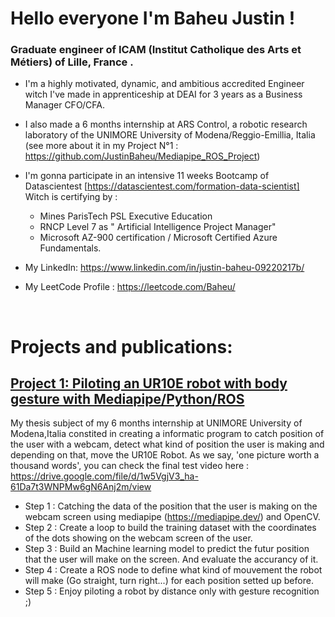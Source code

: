 # Hello everyone I'm Baheu Justin !

### Graduate engineer of ICAM (Institut Catholique des Arts et Métiers) of Lille, France . 

- I'm a highly motivated, dynamic, and ambitious accredited Engineer witch I've made in apprenticeship at DEAI for 3 years as a Business Manager CFO/CFA.
- I also made a 6 months internship at ARS Control, a robotic research laboratory of the UNIMORE University of Modena/Reggio-Emillia, Italia (see more about it in my Project N°1 : https://github.com/JustinBaheu/Mediapipe_ROS_Project)
- I'm gonna participate in an intensive 11 weeks Bootcamp of Datascientest [https://datascientest.com/formation-data-scientist] 
    Witch is certifying by :  
    * Mines ParisTech PSL Executive Education 
    * RNCP Level 7 as " Artificial Intelligence Project Manager"
    * Microsoft AZ-900 certification / Microsoft Certified Azure Fundamentals.
    
- My LinkedIn: https://www.linkedin.com/in/justin-baheu-09220217b/
- My LeetCode Profile : https://leetcode.com/Baheu/

<br />

# Projects and publications:
## [Project 1: Piloting an UR10E robot with body gesture with Mediapipe/Python/ROS](https://github.com/JustinBaheu/Mediapipe_ROS_Project)
My thesis subject of my 6 months internship at UNIMORE University of Modena,Italia constited in creating a informatic program to catch position of the user with a webcam, detect what kind of position the user is making and depending on that, move the UR10E Robot. As we say, 'one picture worth a thousand words', you can check the final test video here : https://drive.google.com/file/d/1w5VgjV3_ha-61Da7t3WNPMw6gN6Anj2m/view

- Step 1 : Catching the data of the position that the user is making on the webcam screen using mediapipe (https://mediapipe.dev/) and OpenCV.
- Step 2 : Create a loop to build the training dataset with the coordinates of the dots showing on the webcam screen of the user.
- Step 3 : Build an Machine learning model to predict the futur position that the user will make on the screen. And evaluate the accurancy of it.
- Step 4 : Create a ROS node to define what kind of mouvement the robot  will make (Go straight, turn right...) for each position setted up before.
- Step 5 : Enjoy piloting a robot by distance only with gesture recognition ;)
